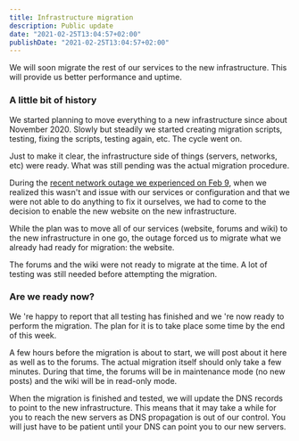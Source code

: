 ```yaml
---
title: Infrastructure migration
description: Public update
date: "2021-02-25T13:04:57+02:00"
publishDate: "2021-02-25T13:04:57+02:00"
---
```


We will soon migrate the rest of our services to the new infrastructure. This will provide us better performance and uptime.
<!--more-->

### A little bit of history
We started planning to move everything to a new infrastructure since about November 2020.
Slowly but steadily we started creating migration scripts, testing, fixing the scripts, testing again, etc. The cycle went on.

Just to make it clear, the infrastructure side of things (servers, networks, etc) were ready. What was still pending was the actual migration procedure.

During the [recent network outage we experienced on Feb 9](/post/downtime-on-feb-9-2021), when we realized this wasn't and issue with our services or configuration and that we were not able to do anything to fix it ourselves, we had to come to the decision to enable the new website on the new infrastructure.

While the plan was to move all of our services (website, forums and wiki) to the new infrastructure in one go, the outage forced us to migrate what we already had ready for migration: the website.

The forums and the wiki were not ready to migrate at the time. A lot of testing was still needed before attempting the migration.

### Are we ready now?
We 're happy to report that all testing has finished and we 're now ready to perform the migration. The plan for it is to take place some time by the end of this week.

A few hours before the migration is about to start, we will post about it here as well as to the forums.
The actual migration itself should only take a few minutes. During that time, the forums will be in maintenance mode (no new posts) and the wiki will be in read-only mode.

When the migration is finished and tested, we will update the DNS records to point to the new infrastructure. This means that it may take a while for you to reach the new servers as DNS propagation is out of our control. You will just have to be patient until your DNS can point you to our new servers.
